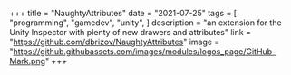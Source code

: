 +++
title = "NaughtyAttributes"
date = "2021-07-25"
tags = [
    "programming",
    "gamedev",
    "unity",
]
description = "an extension for the Unity Inspector with plenty of new drawers and attributes"
link = "https://github.com/dbrizov/NaughtyAttributes"
image = "https://github.githubassets.com/images/modules/logos_page/GitHub-Mark.png"
+++
